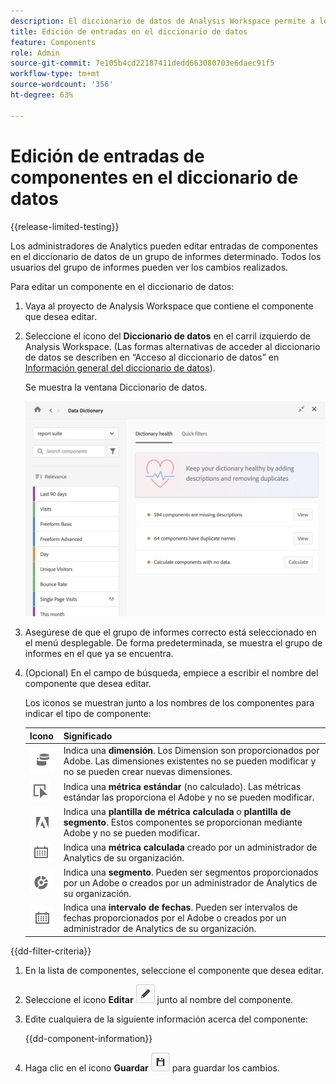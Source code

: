 ```yaml
---
description: El diccionario de datos de Analysis Workspace permite a los usuarios catalogar y seguir los distintos componentes de Analysis Workspace, incluido su uso previsto, cuáles están aprobados, cuáles son duplicados, etc.
title: Edición de entradas en el diccionario de datos
feature: Components
role: Admin
source-git-commit: 7e105b4cd22187411dedd663080703e6daec91f5
workflow-type: tm+mt
source-wordcount: '356'
ht-degree: 63%

---
```


# Edición de entradas de componentes en el diccionario de datos

{{release-limited-testing}}

Los administradores de Analytics pueden editar entradas de componentes en el diccionario de datos de un grupo de informes determinado. Todos los usuarios del grupo de informes pueden ver los cambios realizados.

Para editar un componente en el diccionario de datos:

1. Vaya al proyecto de Analysis Workspace que contiene el componente que desea editar.

1. Seleccione el icono del **Diccionario de datos** en el carril izquierdo de Analysis Workspace. (Las formas alternativas de acceder al diccionario de datos se describen en “Acceso al diccionario de datos” en [Información general del diccionario de datos](/help/analyze/analysis-workspace/components/data-dictionary/data-dictionary-overview.md)).

   Se muestra la ventana Diccionario de datos.

   ![Vista de administrador del diccionario de datos](assets/data-dictionary-admin.png)

1. Asegúrese de que el grupo de informes correcto está seleccionado en el menú desplegable. De forma predeterminada, se muestra el grupo de informes en el que ya se encuentra.

1. (Opcional) En el campo de búsqueda, empiece a escribir el nombre del componente que desea editar.

   Los iconos se muestran junto a los nombres de los componentes para indicar el tipo de componente:

   | Icono | Significado |
   |---------|----------|
   | ![Dimension](assets/dimension-icon.png) | Indica una **dimensión**. Los Dimension son proporcionados por Adobe. Las dimensiones existentes no se pueden modificar y no se pueden crear nuevas dimensiones. |
   | ![Icono de métrica](assets/default-metric-icon.png) | Indica una **métrica estándar** (no calculado). Las métricas estándar las proporciona el Adobe y no se pueden modificar. |
   | ![Icono de Adobe](assets/default-calc-metric-icon.png) | Indica una **plantilla de métrica calculada** o **plantilla de segmento**. Estos componentes se proporcionan mediante Adobe y no se pueden modificar. |
   | ![Icono de calculadora](assets/calculated-metric-icon-created.png) | Indica una **métrica calculada** creado por un administrador de Analytics de su organización. |
   | ![Icono de Segmento](assets/segment-icon.png) | Indica una **segmento**. Pueden ser segmentos proporcionados por un Adobe o creados por un administrador de Analytics de su organización. |
   | ![Icono de intervalo de fechas](assets/date-range-icon.png) | Indica una **intervalo de fechas**. Pueden ser intervalos de fechas proporcionados por el Adobe o creados por un administrador de Analytics de su organización. |

{{dd-filter-criteria}}

1. En la lista de componentes, seleccione el componente que desea editar.

1. Seleccione el icono **Editar** ![icono Editar del diccionario de datos](assets/data-dictionary-edit-icon.png) junto al nombre del componente.

1. Edite cualquiera de la siguiente información acerca del componente:

   {{dd-component-information}}

1. Haga clic en el icono **Guardar** ![icono Guardar del diccionario de datos](assets/data-dictionary-save-icon.png) para guardar los cambios.
